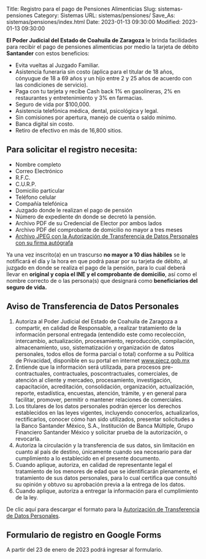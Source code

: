 Title: Registro para el pago de Pensiones Alimenticias
Slug: sistemas-pensiones
Category: Sistemas
URL: sistemas/pensiones/
Save_As: sistemas/pensiones/index.html
Date: 2023-01-13 09:30:00
Modified: 2023-01-13 09:30:00


**El Poder Judicial del Estado de Coahuila de Zaragoza** le brinda facilidades para recibir el pago de pensiones alimenticias por medio la tarjeta de débito **Santander** con estos beneficios:

- Evita vueltas al Juzgado Familiar.
- Asistencia funeraria sin costo (aplica para el titular de 18 años, cónyugue de 18 a 69 años y un hijo entre 2 y 25 años de acuerdo con las condiciones de servicio).
- Paga con tu tarjeta y recibe Cash back 1% en gasolineras, 2% en restaurantes y entretenimiento y 3% en farmacias.
- Seguro de vida por $100,000.
- Asistencia telefónica médica, dental, psicológica y legal.
- Sin comisiones por apertura, manejo de cuenta o saldo mínimo.
- Banca digital sin costo.
- Retiro de efectivo en más de 16,800 sitios.

## Para solicitar el registro necesita:

- Nombre completo
- Correo Electrónico
- R.F.C.
- C.U.R.P.
- Domicilio particular
- Teléfono celular
- Compañía telefónica
- Juzgado donde le realizan el pago de pensión
- Número de expediente dn donde se decretó la pensión.
- Archivo PDF de su Credencial de Elector por ambos lados
- Archivo PDF del comprobante de domicilio no mayor a tres meses
- [Archivo JPEG con la Autorización de Transferencia de Datos Personales con su firma autógrafa](https://storage.googleapis.com/pjecz-consultas/Sistemas/autorizacion-transferencia-datos-personales.pdf)

Ya una vez inscrito(a) en un trascurso **no mayor a 10 días hábiles** se le notificará el día y la hora en que podrá pasar por su tarjeta de débito, al juzgado en donde se realiza el pago de la pensión, para lo cual deberá llevar en **original y copia el INE y el comprobante de domicilio**, así como el nombre correcto de o las persona(s) que designará como **beneficiarios del seguro de vida.**

## Aviso de Transferencia de Datos Personales

1. Autoriza al Poder Judicial del Estado de Coahuila de Zaragoza a compartir, en calidad de
Responsable, a realizar tratamiento de la información personal entregada (entendido este como
recolección, intercambio, actualización, procesamiento, reproducción, compilación,
almacenamiento, uso, sistematización y organización de datos personales, todos ellos de forma
parcial o total) conforme a su Política de Privacidad, disponible en su portal en internet
www.pjecz.gob.mx
1. Entiende que la información será utilizada, para procesos pre-contractuales, contractuales,
poscontractuales, comerciales, de atención al cliente y mercadeo, procesamiento, investigación,
capacitación, acreditación, consolidación, organización, actualización, reporte, estadística,
encuestas, atención, trámite, y en general para facilitar, promover, permitir o mantener relaciones
de comerciales.
1. Los titulares de los datos personales podrán ejercer los derechos establecidos en las leyes
vigentes, incluyendo conocerlos, actualizarlos, rectificarlos, conocer cómo han sido utilizados,
presentar solicitudes a la Banco Santander México, S.A., Institución de Banca Múltiple, Grupo
Financiero Santander México y solicitar prueba de la autorización, o revocarla.
1. Autoriza la circulación y la transferencia de sus datos, sin limitación en cuanto al país de destino,
únicamente cuando sea necesario para dar cumplimiento a lo establecido en el presente
documento.
1. Cuando aplique, autoriza, en calidad de representante legal el tratamiento de los menores de
edad que se identificarán plenamente, el tratamiento de sus datos personales, para lo cual
certifica que consultó su opinión y obtuvo su aprobación previa a la entrega de los datos.
1. Cuando aplique, autoriza a entregar la información para el cumplimiento de la ley.

De clic aquí para descargar el formato para la [Autorización de Transferencia de Datos Personales](https://storage.googleapis.com/pjecz-consultas/Sistemas/autorizacion-transferencia-datos-personales.pdf).

## Formulario de registro en Google Forms

A partir del 23 de enero de 2023 podrá ingresar al formulario.
